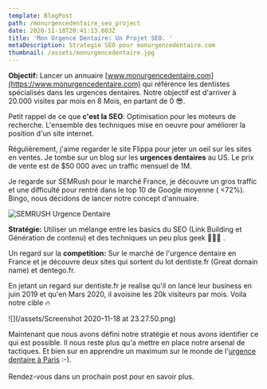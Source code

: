 ```yaml
---
template: BlogPost
path: /monurgencedentaire_seo_project
date: 2020-11-18T20:41:13.603Z
title: 'Mon Urgence Dentaire: Un Projet SEO. '
metaDescription: Strategie SEO pour monurgencedentaire.com
thumbnail: /assets/monurgencedentaire.jpg
---
```

**Objectif:** Lancer un annuaire [www.monurgencedentaire.com](https://www.monurgencedentaire.com) qui référence les dentistes spécialisés dans les urgences dentaires. Notre objectif est d'arriver à 20.000 visites par mois en 8 Mois, en partant de 0 😎.

Petit rappel de ce que **c'est la SEO**: Optimisation pour les moteurs de recherche. L'ensemble des techniques mise en oeuvre pour améliorer la position d'un site internet. 

Régulièrement, j'aime regarder le site Flippa pour jeter un oeil sur les sites en ventes.  Je tombe sur un blog sur les **urgences dentaires** au US. Le prix de vente est de $50 000 avec un traffic mensuel de 1M. 

Je regarde sur SEMRush pour le marché France, je découvre un gros traffic et une difficulté pour rentré dans le top 10 de Google moyenne ( <72%). Bingo, nous décidons de lancer notre concept d'annuaire. 

![SEMRUSH Urgence Dentaire](/assets/semrush1.png "SEMRUSH Urgence Dentaire")

**Stratégie:** Utiliser un mélange entre les basics du SEO (Link Building et Génération de contenu) et des techniques un peu plus geek 👨🏽‍💻 . 

Un regard sur la **competition:** Sur le marché de l'urgence dentaire en France et je découvre deux sites qui sortent du lot dentiste.fr (Great domain name) et dentego.fr. 

En jetant un regard sur dentiste.fr je realise qu'il on lancé leur business en juin 2019 et qu'en Mars 2020, il avoisine les 20k visiteurs par mois. Voila notre cible 🔥

![](/assets/Screenshot 2020-11-18 at 23.27.50.png)

Maintenant que nous avons défini notre stratégie et nous avons identifier ce qui est possible. Il nous reste plus qu'a mettre en place notre arsenal de tactiques.  Et bien sur en apprendre un maximum sur le monde de l'[urgence dentaire à Paris](https://www.monurgencedentaire.com/recherche/dentiste/paris/) :-). \
\
Rendez-vous dans un prochain post pour en savoir plus.
